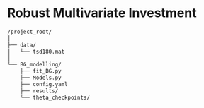 # Robust Multivariate Investment

```bash
/project_root/
│
├── data/
│   └── tsd180.mat
│
└── BG_modelling/
    ├── fit_BG.py
    ├── Models.py
    ├── config.yaml
    ├── results/
    └── theta_checkpoints/
```
